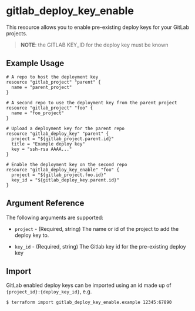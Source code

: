 # gitlab\_deploy\_key\_enable

This resource allows you to enable pre-existing deploy keys for your GitLab projects.

> **NOTE**: the GITLAB KEY_ID for the deploy key must be known

## Example Usage

```hcl
# A repo to host the deployment key
resource "gitlab_project" "parent" {
  name = "parent_project"
}

# A second repo to use the deployment key from the parent project
resource "gitlab_project" "foo" {
  name = "foo_project"
}

# Upload a deployment key for the parent repo
resource "gitlab_deploy_key" "parent" {
  project = "${gitlab_project.parent.id}"
  title = "Example deploy key"
  key = "ssh-rsa AAAA..."
}

# Enable the deployment key on the second repo
resource "gitlab_deploy_key_enable" "foo" {
  project = "${gitlab_project.foo.id}"
  key_id = "${gitlab_deploy_key.parent.id}"
}
```

## Argument Reference

The following arguments are supported:

* `project` - (Required, string) The name or id of the project to add the deploy key to.

* `key_id` - (Required, string) The Gitlab key id for the pre-existing deploy key

## Import

GitLab enabled deploy keys can be imported using an id made up of `{project_id}:{deploy_key_id}`, e.g.

```
$ terraform import gitlab_deploy_key_enable.example 12345:67890
```
